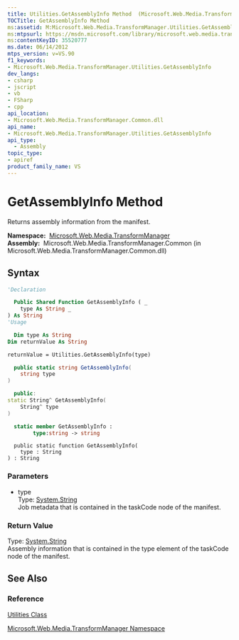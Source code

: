 ```yaml
---
title: Utilities.GetAssemblyInfo Method  (Microsoft.Web.Media.TransformManager)
TOCTitle: GetAssemblyInfo Method
ms:assetid: M:Microsoft.Web.Media.TransformManager.Utilities.GetAssemblyInfo(System.String)
ms:mtpsurl: https://msdn.microsoft.com/library/microsoft.web.media.transformmanager.utilities.getassemblyinfo(v=VS.90)
ms:contentKeyID: 35520777
ms.date: 06/14/2012
mtps_version: v=VS.90
f1_keywords:
- Microsoft.Web.Media.TransformManager.Utilities.GetAssemblyInfo
dev_langs:
- csharp
- jscript
- vb
- FSharp
- cpp
api_location:
- Microsoft.Web.Media.TransformManager.Common.dll
api_name:
- Microsoft.Web.Media.TransformManager.Utilities.GetAssemblyInfo
api_type:
  - Assembly
topic_type:
- apiref
product_family_name: VS
---
```


# GetAssemblyInfo Method

Returns assembly information from the manifest.

**Namespace:**  [Microsoft.Web.Media.TransformManager](microsoft-web-media-transformmanager-namespace.md)  
**Assembly:**  Microsoft.Web.Media.TransformManager.Common (in Microsoft.Web.Media.TransformManager.Common.dll)

## Syntax

```vb
'Declaration

  Public Shared Function GetAssemblyInfo ( _
    type As String _
) As String
'Usage

  Dim type As String
Dim returnValue As String

returnValue = Utilities.GetAssemblyInfo(type)
```

```csharp
  public static string GetAssemblyInfo(
    string type
)
```

```cpp
  public:
static String^ GetAssemblyInfo(
    String^ type
)
```

``` fsharp
  static member GetAssemblyInfo : 
        type:string -> string 
```

```jscript
  public static function GetAssemblyInfo(
    type : String
) : String
```

### Parameters

  - type  
    Type: [System.String](https://msdn.microsoft.com/library/s1wwdcbf)  
    Job metadata that is contained in the taskCode node of the manifest.  

### Return Value

Type: [System.String](https://msdn.microsoft.com/library/s1wwdcbf)  
Assembly information that is contained in the type element of the taskCode node of the manifest.  

## See Also

### Reference

[Utilities Class](utilities-class-microsoft-web-media-transformmanager.md)

[Microsoft.Web.Media.TransformManager Namespace](microsoft-web-media-transformmanager-namespace.md)

